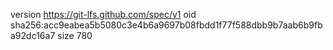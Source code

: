 version https://git-lfs.github.com/spec/v1
oid sha256:acc9eabea5b5080c3e4b6a9697b08fbdd1f77f588dbb9b7aab6b9fba92dc16a7
size 780
